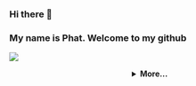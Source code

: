 ### Hi there 👋
### My name is Phat. Welcome to my github
![](https://i.imgur.com/waxVImv.png)

<details align="center">
<summary>
    <strong>More...</strong>
</summary>
    
### About me
- 🇻🇳 I’m  from Vietnam.
- 📖 I'm a student in University of Economics Ho Chi Minh City with major is Software Enginering.
- 🔭 I’m currently working on Website Projects and continue to develop to create new things.
- 🌱 I’m currently learning Java, Python, C#, PHP... anything because i always ready study new technology.
- 📫 How to reach me: just by Email or Linkedin below.
- ⚡ Fun fact: I love coding, playing basketball, rap, singing, and reading book.

# 📊GitHub Stats :
![](https://github-readme-stats.vercel.app/api?username=phatleework7&theme=radical&hide_border=false&include_all_commits=false&count_private=false) <br>
![](https://github-readme-stats.vercel.app/api/top-langs/?username=phatleework7&theme=radical&hide_border=false&include_all_commits=false&count_private=false&layout=compact)
<hr>

### ✍️Random Dev Quote
![](https://quotes-github-readme.vercel.app/api?type=horizontal&theme=light)
<hr>

### 🏆 GitHub Trophies
![](https://github-profile-trophy.vercel.app/?username=phatleework7&theme=flat&no-frame=false&no-bg=true&margin-w=4)
<hr>

</details>
  
